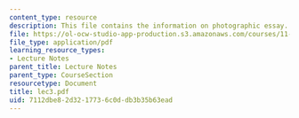 ```yaml
---
content_type: resource
description: This file contains the information on photographic essay.
file: https://ol-ocw-studio-app-production.s3.amazonaws.com/courses/11-204-planning-communications-and-digital-media-fall-2004/7112dbe82d3217736c0ddb3b35b63ead_lec3.pdf
file_type: application/pdf
learning_resource_types:
- Lecture Notes
parent_title: Lecture Notes
parent_type: CourseSection
resourcetype: Document
title: lec3.pdf
uid: 7112dbe8-2d32-1773-6c0d-db3b35b63ead
---
```

